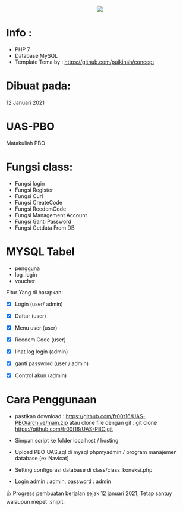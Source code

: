 <p align="center">
    <img src="https://i.ibb.co/dJv0qHg/Login.jpg">
  </a>
</p>


# Info :
- PHP 7
- Database MySQL
- Template Tema by : https://github.com/puikinsh/concept

# Dibuat pada:
12 Januari 2021


# UAS-PBO
Matakuliah PBO

# Fungsi class:
- Fungsi login
- Fungsi Register
- Fungsi Curl
- Fungsi CreateCode
- Fungsi ReedemCode
- Fungsi Management Account
- Fungsi Ganti Password
- Fungsi Getdata From DB

# MYSQL Tabel
- pengguna
- log_login
- voucher

Fitur Yang di harapkan:
- [x] Login (user/ admin)
- [X] Daftar  (user)
- [X] Menu user (user)
- [X] Reedem Code (user)
- [X] lihat log login (admin)
- [X] ganti password (user / admin)
- [X] Control akun (admin)


# Cara Penggunaan
- pastikan download : https://github.com/fr00t16/UAS-PBO/archive/main.zip atau clone file dengan git : git clone https://github.com/fr00t16/UAS-PBO.git


- Simpan script ke folder localhost  / hosting 
- Upload PBO_UAS.sql di mysql phpmyadmin / program manajemen database (ex Navicat)
- Setting configurasi database di class/class_koneksi.php
- Login admin : admin, password : admin


:+1: Progress pembuatan berjalan sejak 12 januari 2021, Tetap santuy walaupun mepet :shipit:
